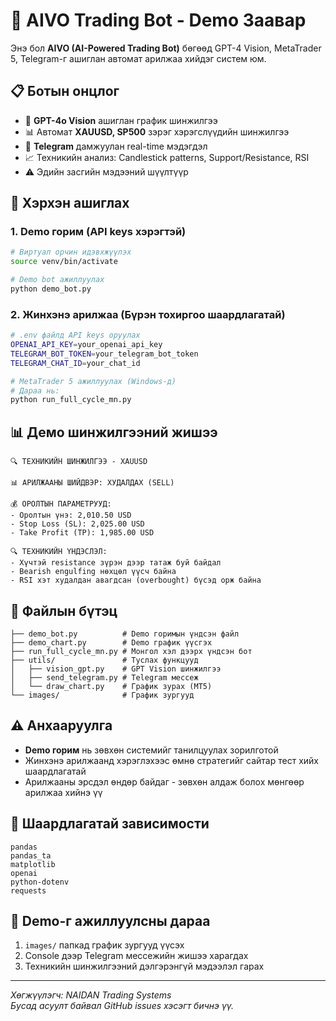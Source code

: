 # 🤖 AIVO Trading Bot - Demo Заавар

Энэ бол **AIVO (AI-Powered Trading Bot)** бөгөөд GPT-4 Vision, MetaTrader 5, Telegram-г ашиглан автомат арилжаа хийдэг систем юм.

## 📋 Ботын онцлог

- 🧠 **GPT-4o Vision** ашиглан график шинжилгээ
- 📊 Автомат **XAUUSD, SP500** зэрэг хэрэгслүүдийн шинжилгээ
- 📱 **Telegram** дамжуулан real-time мэдэгдэл
- 📈 Техникийн анализ: Candlestick patterns, Support/Resistance, RSI
- ⚠️ Эдийн засгийн мэдээний шүүлтүүр

## 🚀 Хэрхэн ашиглах

### 1. Demo горим (API keys хэрэгтэй)

```bash
# Виртуал орчин идэвхжүүлэх
source venv/bin/activate

# Demo bot ажиллуулах
python demo_bot.py
```

### 2. Жинхэнэ арилжаа (Бүрэн тохиргоо шаардлагатай)

```bash
# .env файлд API keys оруулах
OPENAI_API_KEY=your_openai_api_key
TELEGRAM_BOT_TOKEN=your_telegram_bot_token
TELEGRAM_CHAT_ID=your_chat_id

# MetaTrader 5 ажиллуулах (Windows-д)
# Дараа нь:
python run_full_cycle_mn.py
```

## 📊 Демо шинжилгээний жишээ

```
🔍 ТЕХНИКИЙН ШИНЖИЛГЭЭ - XAUUSD

📊 АРИЛЖААНЫ ШИЙДВЭР: ХУДАЛДАХ (SELL)

💰 ОРОЛТЫН ПАРАМЕТРУУД:
- Оролтын үнэ: 2,010.50 USD
- Stop Loss (SL): 2,025.00 USD  
- Take Profit (TP): 1,985.00 USD

🔍 ТЕХНИКИЙН ҮНДЭСЛЭЛ:
- Хүчтэй resistance зүрэн дээр татаж буй байдал
- Bearish engulfing нөхцөл үүсч байна
- RSI хэт худалдан авагдсан (overbought) бүсэд орж байна
```

## 📂 Файлын бүтэц

```
├── demo_bot.py          # Demo горимын үндсэн файл
├── demo_chart.py        # Demo график үүсгэх
├── run_full_cycle_mn.py # Монгол хэл дээрх үндсэн бот
├── utils/               # Туслах функцууд
│   ├── vision_gpt.py    # GPT Vision шинжилгээ
│   ├── send_telegram.py # Telegram мессеж
│   └── draw_chart.py    # График зурах (MT5)
└── images/              # График зургууд
```

## ⚠️ Анхааруулга

- **Demo горим** нь зөвхөн системийг танилцуулах зорилготой
- Жинхэнэ арилжаанд хэрэглэхээс өмнө стратегийг сайтар тест хийх шаардлагатай
- Арилжааны эрсдэл өндөр байдаг - зөвхөн алдаж болох мөнгөөр арилжаа хийнэ үү

## 🔧 Шаардлагатай зависимости

```
pandas
pandas_ta
matplotlib
openai
python-dotenv
requests
```

## 🎯 Demo-г ажиллуулсны дараа

1. `images/` папкад график зургууд үүсэх
2. Console дээр Telegram мессежийн жишээ харагдах
3. Техникийн шинжилгээний дэлгэрэнгүй мэдээлэл гарах

---

*Хөгжүүлэгч: NAIDAN Trading Systems*  
*Бусад асуулт байвал GitHub issues хэсэгт бичнэ үү.*